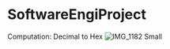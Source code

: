 # SoftwareEngiProject
Computation: Decimal to Hex
![IMG_1182 Small](https://github.com/user-attachments/assets/70814308-0e1f-4adf-95d0-13a55e465562)
